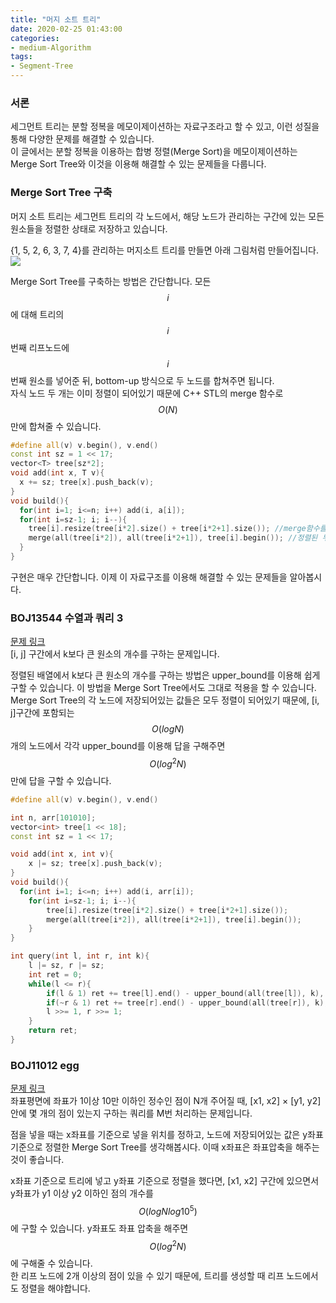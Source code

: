 ```yaml
---
title: "머지 소트 트리"
date: 2020-02-25 01:43:00
categories:
- medium-Algorithm
tags:
- Segment-Tree
---
```


### 서론
세그먼트 트리는 분할 정복을 메모이제이션하는 자료구조라고 할 수 있고, 이런 성질을 통해 다양한 문제를 해결할 수 있습니다.<br>
이 글에서는 분할 정복을 이용하는 합병 정렬(Merge Sort)을 메모이제이션하는 Merge Sort Tree와 이것을 이용해 해결할 수 있는 문제들을 다룹니다.

### Merge Sort Tree 구축
머지 소트 트리는 세그먼트 트리의 각 노드에서, 해당 노드가 관리하는 구간에 있는 모든 원소들을 정렬한 상태로 저장하고 있습니다.

{1, 5, 2, 6, 3, 7, 4}를 관리하는 머지소트 트리를 만들면 아래 그림처럼 만들어집니다.<br>
![](https://i.imgur.com/Jl1p6wU.png)

Merge Sort Tree를 구축하는 방법은 간단합니다. 모든 $$i$$에 대해 트리의 $$i$$번째 리프노드에 $$i$$번째 원소를 넣어준 뒤, bottom-up 방식으로 두 노드를 합쳐주면 됩니다.<br>
자식 노드 두 개는 이미 정렬이 되어있기 때문에 C++ STL의 merge 함수로 $$O(N)$$만에 합쳐줄 수 있습니다.

```cpp
#define all(v) v.begin(), v.end()
const int sz = 1 << 17;
vector<T> tree[sz*2];
void add(int x, T v){
  x += sz; tree[x].push_back(v);
}
void build(){
  for(int i=1; i<=n; i++) add(i, a[i]);
  for(int i=sz-1; i; i--){
    tree[i].resize(tree[i*2].size() + tree[i*2+1].size()); //merge함수를 사용하기 위해서는 공간을 미리 할당해야함
    merge(all(tree[i*2]), all(tree[i*2+1]), tree[i].begin()); //정렬된 두 개의 배열을 졍렬된 상태로 병합
  }
}
```
구현은 매우 간단합니다. 이제 이 자료구조를 이용해 해결할 수 있는 문제들을 알아봅시다.

### BOJ13544 수열과 쿼리 3
[문제 링크](http://icpc.me/13544)<br>
[i, j] 구간에서 k보다 큰 원소의 개수를 구하는 문제입니다.

정렬된 배열에서 k보다 큰 원소의 개수를 구하는 방법은 upper_bound를 이용해 쉽게 구할 수 있습니다. 이 방법을 Merge Sort Tree에서도 그대로 적용을 할 수 있습니다.<br>
Merge Sort Tree의 각 노드에 저장되어있는 값들은 모두 정렬이 되어있기 때문에, [i, j]구간에 포함되는 $$O(log N)$$개의 노드에서 각각 upper_bound를 이용해 답을 구해주면 $$O(log^2 N)$$만에 답을 구할 수 있습니다.
```cpp
#define all(v) v.begin(), v.end()

int n, arr[101010];
vector<int> tree[1 << 18];
const int sz = 1 << 17;

void add(int x, int v){
    x |= sz; tree[x].push_back(v);
}
void build(){
  for(int i=1; i<=n; i++) add(i, arr[i]);
    for(int i=sz-1; i; i--){
        tree[i].resize(tree[i*2].size() + tree[i*2+1].size());
        merge(all(tree[i*2]), all(tree[i*2+1]), tree[i].begin());
    }
}

int query(int l, int r, int k){
    l |= sz, r |= sz;
    int ret = 0;
    while(l <= r){
        if(l & 1) ret += tree[l].end() - upper_bound(all(tree[l]), k), l++;
        if(~r & 1) ret += tree[r].end() - upper_bound(all(tree[r]), k), r--;
        l >>= 1, r >>= 1;
    }
    return ret;
}
```

### BOJ11012 egg
[문제 링크](http://icpc.me/11012)<br>
좌표평면에 좌표가 1이상 10만 이하인 정수인 점이 N개 주어질 때, [x1, x2] × [y1, y2] 안에 몇 개의 점이 있는지 구하는 쿼리를 M번 처리하는 문제입니다.

점을 넣을 때는 x좌표를 기준으로 넣을 위치를 정하고, 노드에 저장되어있는 값은 y좌표 기준으로 정렬한 Merge Sort Tree를 생각해봅시다. 이때 x좌표은 좌표압축을 해주는 것이 좋습니다.

x좌표 기준으로 트리에 넣고 y좌표 기준으로 정렬을 했다면, [x1, x2] 구간에 있으면서 y좌표가 y1 이상 y2 이하인 점의 개수를 $$O(logN log 10^5)$$에 구할 수 있습니다. y좌표도 좌표 압축을 해주면 $$O(log^2 N)$$에 구해줄 수 있습니다.<br>
한 리프 노드에 2개 이상의 점이 있을 수 있기 때문에, 트리를 생성할 때 리프 노드에서도 정렬을 해야합니다.
